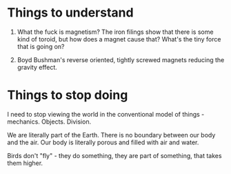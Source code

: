 # Things to understand

1. What the fuck is magnetism? The iron filings show that there is some kind of toroid, but how does a magnet cause that? What's the tiny force that is going on?

2. Boyd Bushman's reverse oriented, tightly screwed magnets reducing the gravity effect.

# Things to stop doing

I need to stop viewing the world in the conventional model of things - mechanics. Objects. Division.

We are literally part of the Earth. There is no boundary between our body and the air. Our body is literally porous and filled with air and water.

Birds don't "fly" - they do something, they are part of something, that takes them higher.